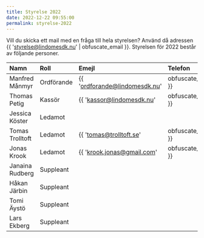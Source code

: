 ```yaml
---
title: Styrelse 2022
date: 2022-12-22 09:55:00
permalink: styrelse-2022
---
```

Vill du skicka ett mail med en fråga till hela styrelsen? Använd då adressen {{ 'styrelse@lindomesdk.nu' | obfuscate_email }}. Styrelsen för 2022 består av följande personer.

| Namn | Roll | Emejl | Telefon |
|:-----|:-----|:------|:--------|
| Manfred Månmyr | Ordförande | {{ 'ordforande@lindomesdk.nu' | obfuscate_email }} | |
| Thomas Petig | Kassör | {{ 'kassor@lindomesdk.nu' | obfuscate_email }} | 0704-342723 |
| Jessica Köster | Ledamot | | |
| Tomas Trolltoft | Ledamot | {{ 'tomas@trolltoft.se' | obfuscate_email }} | |
| Jonas Krook | Ledamot | {{ 'krook.jonas@gmail.com' | obfuscate_email }} | |
| Janaina Rudberg | Suppleant | | |
| Håkan Järbin | Suppleant | | |
| Tomi Äystö | Suppleant | | |
| Lars Ekberg | Suppleant | | |

